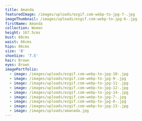 ```yaml
---
title: Amanda
featuredImage: /images/uploads/ezgif.com-webp-to-jpg-7-.jpg
imageThumbnail: /images/uploads/ezgif.com-webp-to-jpg-6-.jpg
firstName: Amanda
collection: Women
height: 167.5cms
bust: 88cms
waist: 66cms
hips: 86cms
size: '8'
shoeSize: '7.5'
hair: Brown
eyes: Brown
imagePortfolio:
  - image: /images/uploads/ezgif.com-webp-to-jpg-10-.jpg
  - image: /images/uploads/ezgif.com-webp-to-jpg-9-.jpg
  - image: /images/uploads/ezgif.com-webp-to-jpg-11-.jpg
  - image: /images/uploads/ezgif.com-webp-to-jpg-12-.jpg
  - image: /images/uploads/ezgif.com-webp-to-jpg-14-.jpg
  - image: /images/uploads/ezgif.com-webp-to-jpg-7-.jpg
  - image: /images/uploads/ezgif.com-webp-to-jpg-8-.jpg
  - image: /images/uploads/ezgif.com-webp-to-jpg-13-.jpg
  - image: /images/uploads/amanada.jpg
---
```


